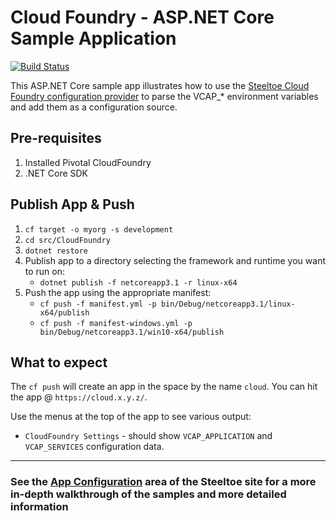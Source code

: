 # Cloud Foundry - ASP.NET Core Sample Application

[![Build Status](https://dev.azure.com/SteeltoeOSS/Steeltoe/_apis/build/status/Samples/SteeltoeOSS.Samples%20%5BConfiguration_CloudFoundry%5D?branchName=2.x)](https://dev.azure.com/SteeltoeOSS/Steeltoe/_build/latest?definitionId=15&branchName=master)

This ASP.NET Core sample app illustrates how to use the [Steeltoe Cloud Foundry configuration provider](https://steeltoe.io/app-configuration/get-started/cloudfoundry) to parse the VCAP_* environment variables and add them as a configuration source.

## Pre-requisites

1. Installed Pivotal CloudFoundry
1. .NET Core SDK

## Publish App & Push

1. `cf target -o myorg -s development`
1. `cd src/CloudFoundry`
1. `dotnet restore`
1. Publish app to a directory selecting the framework and runtime you want to run on:
   - `dotnet publish -f netcoreapp3.1 -r linux-x64`
1. Push the app using the appropriate manifest:
   - `cf push -f manifest.yml -p bin/Debug/netcoreapp3.1/linux-x64/publish`
   - `cf push -f manifest-windows.yml -p bin/Debug/netcoreapp3.1/win10-x64/publish`

## What to expect

The `cf push` will create an app in the space by the name `cloud`. You can hit the app @ `https://cloud.x.y.z/`.

Use the menus at the top of the app to see various output:

- `CloudFoundry Settings` - should show `VCAP_APPLICATION` and `VCAP_SERVICES` configuration data.

---

### See the [App Configuration](https://steeltoe.io/app-configuration) area of the Steeltoe site for a more in-depth walkthrough of the samples and more detailed information
